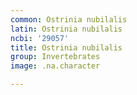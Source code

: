 ```yaml
---
common: Ostrinia nubilalis
latin: Ostrinia nubilalis
ncbi: '29057'
title: Ostrinia nubilalis
group: Invertebrates
image: .na.character

---
```


